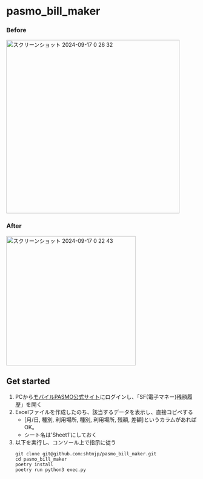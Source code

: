 # pasmo_bill_maker
### Before
<img width="457" alt="スクリーンショット 2024-09-17 0 26 32" src="https://github.com/user-attachments/assets/4e1765d1-bd64-4a1c-8aad-010cb5204a38">

### After
<img width="341" alt="スクリーンショット 2024-09-17 0 22 43" src="https://github.com/user-attachments/assets/b0f52ecc-30bd-4a8b-9cfb-5f0d164cdc96">

## Get started
1. PCから[モバイルPASMO公式サイト](https://www.mobile.pasmo.jp)にログインし、「SF(電子マネー)残額履歴」を開く
2. Excelファイルを作成したのち、該当するデータを表示し、直接コピペする
   - \[月/日, 種別, 利用場所, 種別, 利用場所, 残額, 差額\]というカラムがあればOK。
   - シート名は'Sheet1'にしておく
3. 以下を実行し、コンソール上で指示に従う
   ```
   git clone git@github.com:shtmjp/pasmo_bill_maker.git
   cd pasmo_bill_maker
   poetry install
   poetry run python3 exec.py
   ```
